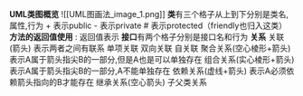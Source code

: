 **UML类图概览**
![[UML图画法_image_1.png]]
**类**有三个格子从上到下分别是类名,属性,行为
	+ 表示public
	-  表示private
	# 表示protected（friendly也归入这类）
	**方法的返回值使用**  : 返回值表示
**接口**有两个格子分别是接口名和行为
**关系**
	关联(箭头)
		表示两者之间有联系
		单项关联
		双向关联
		自关联
	聚合关系(空心棱形+箭头)
		表示A属于箭头指尖B的一部分,但是A也是可以单独存在
	组合关系(实心棱形+箭头)
		表示A属于箭头指尖B的一部分,A不能单独存在
	依赖关系(虚线+箭头)
		表示A必须依赖箭头指向的B才能存在
	继承关系(空心箭头)
		子父类关系
























